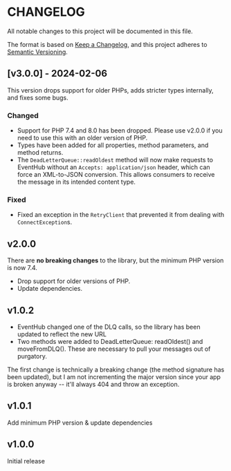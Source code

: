 # CHANGELOG
All notable changes to this project will be documented in this file.

The format is based on [Keep a Changelog](https://keepachangelog.com/en/1.1.0/),
and this project adheres to [Semantic Versioning](https://semver.org/spec/v2.0.0.html).

## [v3.0.0] - 2024-02-06
This version drops support for older PHPs, adds stricter types internally, and fixes some bugs.

### Changed
- Support for PHP 7.4 and 8.0 has been dropped. Please use v2.0.0 if you need to use this with an older version of PHP.
- Types have been added for all properties, method parameters, and method returns.
- The `DeadLetterQueue::readOldest` method will now make requests to EventHub without an `Accepts: application/json` header, which can force an XML-to-JSON conversion. This allows consumers to receive the message in its intended content type.

### Fixed
- Fixed an exception in the `RetryClient` that prevented it from dealing with `ConnectException`s.

## v2.0.0
There are **no breaking changes** to the library, but the minimum PHP version is now 7.4.

- Drop support for older versions of PHP.
- Update dependencies.

## v1.0.2
- EventHub changed one of the DLQ calls, so the library has been updated to reflect the new URL
- Two methods were added to DeadLetterQueue: readOldest() and moveFromDLQ(). These are necessary to pull your messages out of purgatory.

The first change is technically a breaking change (the method signature has been updated), but I am not incrementing the major version since your app is broken anyway -- it'll always 404 and throw an exception.

## v1.0.1
Add minimum PHP version & update dependencies

## v1.0.0
Initial release